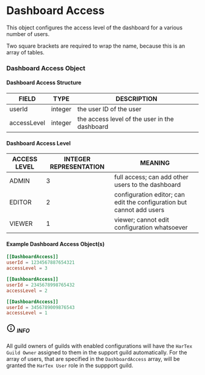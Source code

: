 # Dashboard Access

This object configures the access level of the dashboard for a various number of users.

Two square brackets are required to wrap the name, because this is an array of tables.

### Dashboard Access Object

#### Dashboard Access Structure

| FIELD       | TYPE    | DESCRIPTION                                   |
| ----------- | ------- | --------------------------------------------- |
| userId      | integer | the user ID of the user                       |
| accessLevel | integer | the access level of the user in the dashboard |

#### Dashboard Access Level

| ACCESS LEVEL | INTEGER REPRESENTATION | MEANING                                                               |
| ------------ | ---------------------- | --------------------------------------------------------------------- |
| ADMIN        | 3                      | full access; can add other users to the dashboard                     |
| EDITOR       | 2                      | configuration editor; can edit the configuration but cannot add users |
| VIEWER       | 1                      | viewer; cannot edit configuration whatsoever                          |

#### Example Dashboard Access Object(s)

```toml
[[DashboardAccess]]
userId = 1234567887654321
accessLevel = 3

[[DashboardAccess]]
userId = 2345678998765432
accessLevel = 2

[[DashboardAccess]]
userId = 3456789009876543
accessLevel = 1
```

<div class="info">
    <h5>
        <span class="span">
            <svg xmlns="http://www.w3.org/2000/svg" height="24px" viewBox="0 0 24 24" width="24px" fill="#000000"><path d="M0 0h24v24H0V0z" fill="none"/><path d="M11 7h2v2h-2zm0 4h2v6h-2zm1-9C6.48 2 2 6.48 2 12s4.48 10 10 10 10-4.48 10-10S17.52 2 12 2zm0 18c-4.41 0-8-3.59-8-8s3.59-8 8-8 8 3.59 8 8-3.59 8-8 8z"/></svg>
        </span>
        <span class="span2">
            INFO
        </span>
    </h5>
    <p>All guild owners of guilds with enabled configurations will have the <code>HarTex Guild Owner</code> assigned to them in the support guild automatically. For the array of users, that are specified in the <code>DashboardAccess</code> array, will be granted the <code>HarTex User</code> role in the suppport guild.</p>
</div>
